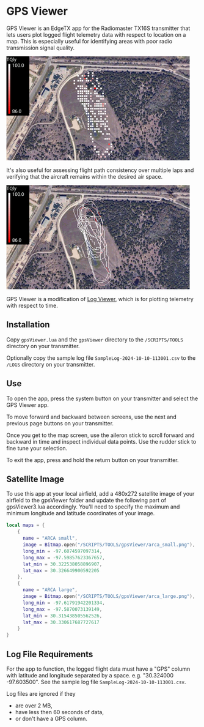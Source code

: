 # GPS Viewer

GPS Viewer is an EdgeTX app for the Radiomaster TX16S transmitter that lets users plot logged flight telemetry data with respect to location on a map.  This is especially useful for identifying areas with poor radio transmission signal quality. 

![screenshot](images/screenshot_points.png)

It's also useful for assessing flight path consistency over multiple laps and verifying that the aircraft remains within the desired air space.

![screenshot](images/screenshot_curve.png)

GPS Viewer is a modification of [Log Viewer](https://github.com/offer-shmuely/edgetx-x10-scripts/wiki/LogViewer), which is for plotting telemetry with respect to time.

## Installation

Copy `gpsViewer.lua` and the `gpsViewer` directory to the `/SCRIPTS/TOOLS` directory on your transmitter.

Optionally copy the sample log file `SampleLog-2024-10-10-113001.csv` to the `/LOGS` directory on your transmitter.

## Use

To open the app, press the system button on your transmitter and select the GPS Viewer app.

To move forward and backward between screens, use the next and previous page buttons on your transmitter.

Once you get to the map screen, use the aileron stick to scroll forward and backward in time and inspect individual data points.  Use the rudder stick to fine tune your selection.

To exit the app, press and hold the return button on your transmitter.

## Satellite Image

To use this app at your local airfield, add a 480x272 satellite image of your airfield to the gpsViewer folder and update the following part of gpsViewer3.lua accordingly.  You'll need to specify the maximum and minimum longitude and latitude coordinates of your image.

```lua
local maps = {
    {
      name = "ARCA small",
      image = Bitmap.open("/SCRIPTS/TOOLS/gpsViewer/arca_small.png"),
      long_min = -97.6074597097314,
      long_max = -97.59857623367657,
      lat_min = 30.322538058896907,
      lat_max = 30.326649900592205
    },
    {
      name = "ARCA large",
      image = Bitmap.open("/SCRIPTS/TOOLS/gpsViewer/arca_large.png"),
      long_min = -97.61791942201334,
      long_max = -97.5870073139149,
      lat_min = 30.315438505562526,
      lat_max = 30.330617687727617
    }
}
```

## Log File Requirements

For the app to function, the logged flight data must have a "GPS" column with latitude and longitude separated by a space.  e.g. "30.324000 -97.603500".  See the sample log file `SampleLog-2024-10-10-113001.csv`.

Log files are ignored if they
- are over 2 MB,
- have less then 60 seconds of data,
- or don't have a GPS column.